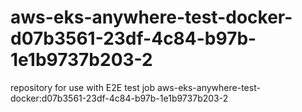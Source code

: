 # aws-eks-anywhere-test-docker-d07b3561-23df-4c84-b97b-1e1b9737b203-2
repository for use with E2E test job aws-eks-anywhere-test-docker:d07b3561-23df-4c84-b97b-1e1b9737b203-2
